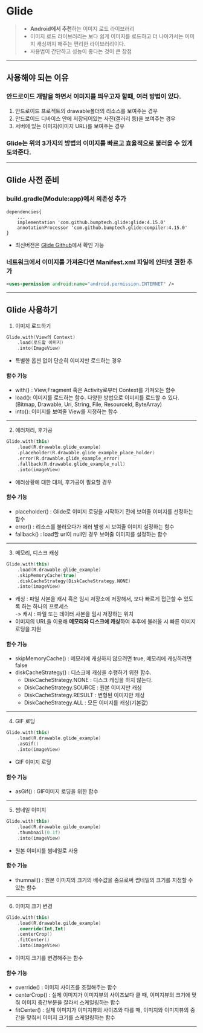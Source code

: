 # **Glide**

> - **Android에서 추천**하는 이미지 로드 라이브러리
> - 이미지 로드 라이브러리는 보다 쉽게 이미지를 로드하고 더 나아가서는 이미지 캐싱까지 해주는 편리한 라이브러리이다.
> - 사용법이 간단하고 성능이 좋다는 것이 큰 장점

***

## **사용해야 되는 이유**
### 안드로이드 개발을 하면서 이미지를 띄우고자 할때, 여러 방법이 있다.

1. 안드로이드 프로젝트의 drawable폴더의 리소스를 보여주는 경우
2. 안드로이드 디바이스 안에 저장되어있는 사진(갤러리 등)을 보여주는 경우
3. 서버에 있는 이미지(이미지 URL)를 보여주는 경우

### Glide는 위의 3가지의 방법의 이미지를 빠르고 효율적으로 불러올 수 있게 도와준다.

***

## **Glide 사전 준비**
### build.gradle(Module:app)에서 의존성 추가
```
dependencies{
	...
    implementation 'com.github.bumptech.glide:glide:4.15.0'
    annotationProcessor 'com.github.bumptech.glide:compiler:4.15.0'
}
```
- 최신버전은 [Glide Github](https://github.com/bumptech/glide)에서 확인 가능
### 네트워크에서 이미지를 가져온다면 Manifest.xml 파일에 인터넷 권한 추가
```xml
<uses-permission android:name="android.permission.INTERNET" />
```

***

## **Glide 사용하기**

1. 이미지 로드하기
```kotlin
Glide.with(View의 Context)
    .load(로드할 이미지)
    .into(ImageView)
```
- 특별한 옵션 없이 단순히 이미지만 로드하는 경우
#### 함수 기능
- with() : View,Fragment 혹은 Activity로부터 Context를 가져오는 함수
- load(): 이미지를 로드하는 함수. 다양한 방법으로 이미지를 로드할 수 있다.(Bitmap, Drawable, Uri, String, File, ResourceId, ByteArray)
- into(): 이미지를 보여줄 View를 지정하는 함수

***

2. 에러처리, 후가공
```kotlin
Glide.with(this)
    .load(R.drawable.glide_example)
    .placeholder(R.drawable.glide_example_place_holder)
    .error(R.drawable.glide_example_error)
    .fallback(R.drawable.glide_example_null)
    .into(imageView)
```
- 에러상황에 대한 대처, 후가공이 필요할 경우
#### 함수 기능
- placeholder() : Glide로 이미지 로딩을 시작하기 전에 보여줄 이미지를 선정하는 함수
- error() : 리소스를 불러오다가 에러 발생 시 보여줄 이미지 설정하는 함수
- fallback() : load할 url이 null인 경우 보여줄 이미지를 설정하는 함수

***

3. 메모리, 디스크 캐싱
```kotlin
Glide.with(this)
    .load(R.drawable.glide_example)
    .skipMemoryCache(true)
    .diskCacheStrategy(DiskCacheStrategy.NONE)
    .into(imageView)
```
- 캐싱 : 파일 사본을 캐시 혹은 임시 저장소에 저장해서, 보다 빠르게 접근할 수 있도록 하는 하나의 프로세스   
    -> 캐시 : 파일 또는 데이터 사본을 임시 저장하는 위치
- 이미지의 URL을 이용해 **메모리와 디스크에 캐싱**하여 추후에 불러올 시 빠른 이미지 로딩을 지원
#### 함수 기능
- skipMemoryCache() : 메모리에 캐싱하지 않으려면 true, 메모리에 캐싱하려면 false
- diskCacheStrategy() : 디스크에 캐싱을 수행하기 위한 함수.
    -  DiskCacheStrategy.NONE : 디스크 캐싱을 하지 않는다.
    -  DiskCacheStrategy.SOURCE : 원본 이미지만 캐싱
    -  DiskCacheStrategy.RESULT : 변형된 이미지만 캐싱
    -  DiskCacheStrategy.ALL : 모든 이미지를 캐싱(기본값)

***

4. GIF 로딩
```kotlin
Glide.with(this)
    .load(R.drawable.glide_example)
    .asGif()
    .into(imageView)
```
- GIF 이미지 로딩
#### 함수 기능
- asGif() : GIF이미지 로딩을 위한 함수

***

5. 썸네일 이미지
```kotlin
Glide.with(this)
    .load(R.drawable.gilde_example)
    .thumbnail(0.1f)
    .into(imageView)
```
- 원본 이미지를 썸네일로 사용
#### 함수 기능
- thumnail() : 원본 이미지의 크기의 배수값을 줌으로써 썸네일의 크기를 지정할 수 있는 함수

***

6. 이미지 크기 변경
```kotlin
Glide.with(this)
    .load(R.drawable.gilde_example)
    .override(Int,Int)
    .centerCrop()
    .fitCenter()
    .into(imageView)
``` 
- 이미지 크기를 변경해주는 함수
#### 함수 기능
- override() : 이미지 사이즈를 조절해주는 함수
- centerCrop() : 실제 이미지가 이미지뷰의 사이즈보다 클 때, 이미지뷰의 크기에 맞춰 이미지 중간부분을 잘라서 스케일링하는 함수
- fitCenter() : 실제 이미지가 이미지뷰의 사이즈와 다를 때, 이미지와 이미지뷰의 중간을 맞춰서 이미지 크기를 스케일링하는 함수

***